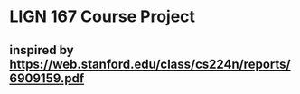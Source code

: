 # LIGN 167 Course Project
## inspired by https://web.stanford.edu/class/cs224n/reports/6909159.pdf 

